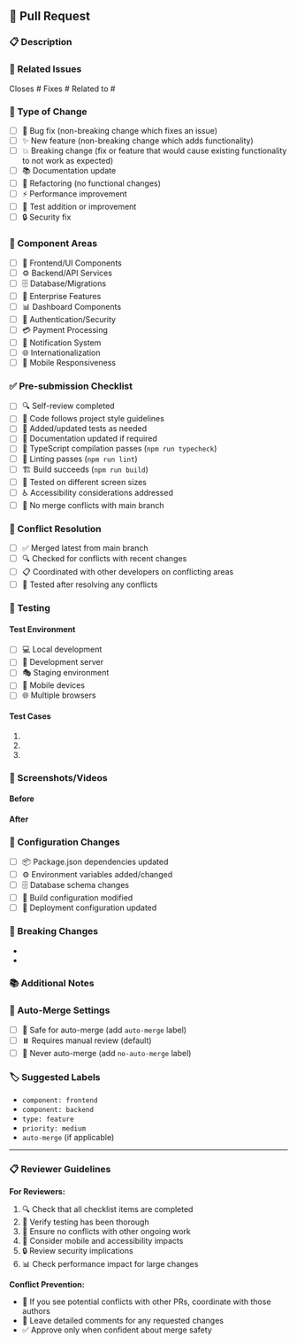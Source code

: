 ## 🚀 Pull Request

### 📋 Description

<!-- Provide a clear and concise description of what this PR does -->

### 🔗 Related Issues

<!-- Link any related issues using #issue_number -->

Closes #
Fixes #
Related to #

### 🎯 Type of Change

<!-- Mark the relevant option with an "x" -->

- [ ] 🐛 Bug fix (non-breaking change which fixes an issue)
- [ ] ✨ New feature (non-breaking change which adds functionality)
- [ ] 💥 Breaking change (fix or feature that would cause existing functionality to not work as expected)
- [ ] 📚 Documentation update
- [ ] 🔧 Refactoring (no functional changes)
- [ ] ⚡ Performance improvement
- [ ] 🧪 Test addition or improvement
- [ ] 🔒 Security fix

### 🧩 Component Areas

<!-- Mark all areas this PR affects -->

- [ ] 🎨 Frontend/UI Components
- [ ] ⚙️ Backend/API Services
- [ ] 🗄️ Database/Migrations
- [ ] 🏢 Enterprise Features
- [ ] 📊 Dashboard Components
- [ ] 🔐 Authentication/Security
- [ ] 💳 Payment Processing
- [ ] 📧 Notification System
- [ ] 🌐 Internationalization
- [ ] 📱 Mobile Responsiveness

### ✅ Pre-submission Checklist

<!-- Ensure all items are checked before submitting -->

- [ ] 🔍 Self-review completed
- [ ] 📝 Code follows project style guidelines
- [ ] 🧪 Added/updated tests as needed
- [ ] 📖 Documentation updated if required
- [ ] 🔧 TypeScript compilation passes (`npm run typecheck`)
- [ ] 🎨 Linting passes (`npm run lint`)
- [ ] 🏗️ Build succeeds (`npm run build`)
- [ ] 📱 Tested on different screen sizes
- [ ] ♿ Accessibility considerations addressed
- [ ] 🔄 No merge conflicts with main branch

### 🔄 Conflict Resolution

<!-- If this PR has potential conflicts, explain how they were resolved -->

- [ ] ✅ Merged latest from main branch
- [ ] 🔍 Checked for conflicts with recent changes
- [ ] 📋 Coordinated with other developers on conflicting areas
- [ ] 🧪 Tested after resolving any conflicts

### 🧪 Testing

<!-- Describe how this has been tested -->

#### Test Environment

- [ ] 💻 Local development
- [ ] 🧪 Development server
- [ ] 🎭 Staging environment
- [ ] 📱 Mobile devices
- [ ] 🌐 Multiple browsers

#### Test Cases

<!-- List specific test cases or scenarios -->

1.
2.
3.

### 📸 Screenshots/Videos

<!-- Add screenshots or videos for UI changes -->

#### Before

<!-- Screenshot of current state -->

#### After

<!-- Screenshot of new state -->

### 🔧 Configuration Changes

<!-- Mark any configuration changes -->

- [ ] 📦 Package.json dependencies updated
- [ ] ⚙️ Environment variables added/changed
- [ ] 🗄️ Database schema changes
- [ ] 🔧 Build configuration modified
- [ ] 🚀 Deployment configuration updated

### 🚨 Breaking Changes

<!-- List any breaking changes and migration steps -->

-
-

### 📚 Additional Notes

<!-- Any additional information for reviewers -->

### 🔄 Auto-Merge Settings

<!-- Only check if this PR is safe for auto-merge -->

- [ ] 🤖 Safe for auto-merge (add `auto-merge` label)
- [ ] ⏸️ Requires manual review (default)
- [ ] 🚫 Never auto-merge (add `no-auto-merge` label)

### 🏷️ Suggested Labels

<!-- Suggest labels for this PR -->

- `component: frontend`
- `component: backend`
- `type: feature`
- `priority: medium`
- `auto-merge` (if applicable)

---

### 📋 Reviewer Guidelines

**For Reviewers:**

1. 🔍 Check that all checklist items are completed
2. 🧪 Verify testing has been thorough
3. 🔄 Ensure no conflicts with other ongoing work
4. 📱 Consider mobile and accessibility impacts
5. 🔒 Review security implications
6. 📊 Check performance impact for large changes

**Conflict Prevention:**

- 🔄 If you see potential conflicts with other PRs, coordinate with those authors
- 📝 Leave detailed comments for any requested changes
- ✅ Approve only when confident about merge safety

